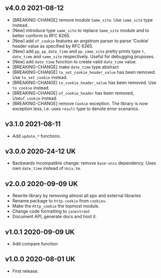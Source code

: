 ## v4.0.0 2021-08-12 

- [BREAKING-CHANGE] remove module `Same_site`. Use `same_site` type instead.
- [New] introduce type `same_site` to replace `Same_site` module and to better conform to RFC 6265.
- [New] add `of_cookie` features an angstrom parser to parse 'Cookie' header value as specified by RFC 6265.
- [New] add `pp`, `pp_date_time` and `pp_same_site` pretty prints type `t`, `date_time` and `same_site` respectively. Useful for debugging pruposes.
- [New] add `date_time` function to create valid `date_time` value.
- [BREAKING-CHANGE] make `date_time` type abstract
- [BREAKING-CHANGE] `to_set_cookie_header_value` has been removed. Use `to_set_cookie` instead.
- [BREAKING-CHANGE] `to_cookie_header_value` has been removed. Use `to_cookie` instead.
- [BREAKING-CHANGE] `of_cookie_header` has been removed, Use`of_cookie` instead.
- [BREAKING-CHANGE] remove `Cookie` exception. The library is now exception less, i.e. uses `result` type to denote error scenarios.

## v3.1.0 2021-08-11 

- Add `update_*` functions.

## v3.0.0 2020-24-12 UK

- Backwards incompatible change: remove `base-unix` dependency. Uses own `date_time` instead of `Unix.tm`.

## v2.0.0 2020-09-09 UK

- Rewrite library by removing almost all ppx and external libraries
- Rename package to `http-cookie` from `cookies`.
- Make the `Http_cookie` the topmost module.
- Change code formatting to `janestreet`
- Document API, generate docs and host it.

## v1.0.1 2020-09-09 UK

- Add compare function

## v1.0.0 2020-08-01 UK

- First release.
